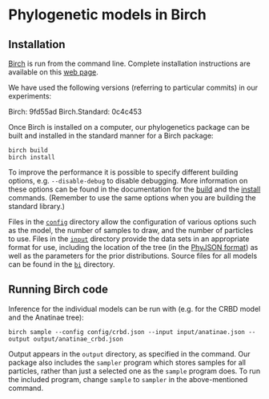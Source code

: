 # Phylogenetic models in Birch

## Installation

[Birch](https://birch-lang.org) is run from the command line. Complete installation instructions are available on this [web page](https://birch-lang.org/getting-started/installing/).

We have used the following versions (referring to particular commits) in our experiments:

Birch: 9fd55ad
Birch.Standard: 0c4c453

Once Birch is installed on a computer, our phylogenetics package can be built and installed in the standard manner for a Birch package:

```
birch build
birch install
```

To improve the performance it is possible to specify different building options, e.g. `--disable-debug` to disable debugging. More information on these options can be found in the documentation for the [build](https://birch-lang.org/documentation/driver/commands/build/) and the [install](https://birch-lang.org/documentation/driver/commands/install/) commands. (Remember to use the same options when you are building the standard library.)

Files in the [`config`](config) directory allow the configuration of various options such as the model, the number of samples to draw, and the number of particles to use. Files in the [`input`](input) directory provide the data sets in an appropriate format for use, including the location of the tree (in the [PhyJSON format](https://github.com/kudlicka/nexus2phyjson/blob/master/doc/phyjson_format_description.md)) as well as the parameters for the prior distributions. Source files for all models can be found in the [`bi`](bi) directory.

## Running Birch code

Inference for the individual models can be run with (e.g. for the CRBD model and the Anatinae tree):

```
birch sample --config config/crbd.json --input input/anatinae.json --output output/anatinae_crbd.json
```

Output appears in the `output` directory, as specified in the command.
Our package also includes the `sampler` program which stores samples for all particles, rather than just a selected one as the `sample` program does. To run the included program, change `sample` to `sampler` in the above-mentioned command.
